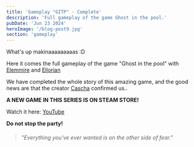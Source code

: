 ```yaml
---
title: 'Gameplay "GITP" - Complete'
description: 'Full gameplay of the game Ghost in the pool.'
pubDate: 'Jun 23 2024'
heroImage: '/blog-post9.jpg'
section: 'gameplay'
---
```


What's up makinaaaaaaaaas :D

Here it comes the full gameplay of the game "Ghost in the pool" with <a href="https://www.instagram.com/elemmire1988?utm_source=qr&igsh=MWgwcm84ZmxwaDVmYQ%3D%3D" target="_blank">Elemmire</a> and <a href="https://ellorian.es" target="_blank">Ellorian</a> 

We have completed the whole story of this amazing game, and the good news are that the creator <a href="https://www.cascha-games.com" target="_blank">Cascha</a> confirmed us..  

**A NEW GAME IN THIS SERIES IS ON STEAM STORE!**

Watch it here:
<a href="https://www.youtube.com/watch?v=LpRPsnfSteg" target="_blank">YouTube</a>

**Do not stop the party!**

> ###### "Everything you've ever wanted is on the other side of fear."

